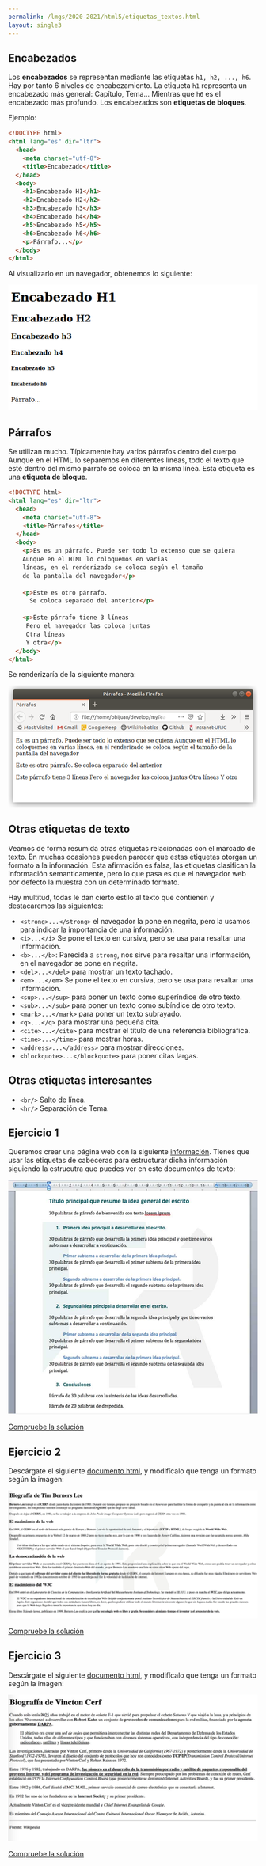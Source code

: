 ```yaml
---
permalink: /lmgs/2020-2021/html5/etiquetas_textos.html
layout: single3
---
```


## Encabezados

Los **encabezados** se representan mediante las etiquetas `h1, h2, ..., h6`. Hay por tanto 6 niveles de encabezamiento. La etiqueta `h1` representa un encabezado más general: Capítulo, Tema... Mientras que `h6` es el encabezado más profundo. Los encabezados son **etiquetas de bloques**.

Ejemplo:

```html
<!DOCTYPE html>
<html lang="es" dir="ltr">
  <head>
    <meta charset="utf-8">
    <title>Encabezado</title>
  </head>
  <body>
    <h1>Encabezado H1</h1>
    <h2>Encabezado H2</h2>
    <h3>Encabezado h3</h3>
    <h4>Encabezado h4</h4>
    <h5>Encabezado h5</h5>
    <h6>Encabezado h6</h6>
    <p>Párrafo...</p>
  </body>
</html>
```
Al visualizarlo en un navegador, obtenemos lo siguiente:

![html5](img/html-01.png)

## Párrafos

Se utilizan mucho. Típicamente hay varios párrafos dentro del cuerpo. Aunque en el HTML lo separemos en diferentes líneas, todo el texto que esté dentro del mismo párrafo se coloca en la misma línea. Esta etiqueta es una **etiqueta de bloque**.

```html
<!DOCTYPE html>
<html lang="es" dir="ltr">
  <head>
    <meta charset="utf-8">
    <title>Párrafos</title>
  </head>
  <body>
    <p>Es es un párrafo. Puede ser todo lo extenso que se quiera
    Aunque en el HTML lo coloquemos en varias
    líneas, en el renderizado se coloca según el tamaño
    de la pantalla del navegador</p>

    <p>Este es otro párrafo.
      Se coloca separado del anterior</p>

    <p>Este párrafo tiene 3 líneas
     Pero el navegador las coloca juntas
     Otra líneas
     Y otra</p>
  </body>
</html>
```

Se renderizaría de la siguiente manera:

![html5](img/html-03.png)

## Otras etiquetas de texto

Veamos de forma resumida otras etiquetas relacionadas con el marcado de texto. En muchas ocasiones pueden parecer que estas etiquetas otorgan un formato a la información. Esta afirmación es falsa, las etiquetas clasifican la información semanticamente, pero lo que pasa es que el navegador web por defecto la muestra con un determinado formato.

Hay multitud, todas le dan cierto estilo al texto que contienen y destacaremos las siguientes:

* `<strong>...</strong>` el navegador la pone en negrita, pero la usamos para indicar la importancia de una información.
* `<i>...</i>` Se pone el texto en cursiva, pero se usa para resaltar una información.
* `<b>...</b>`: Parecida a `strong`, nos sirve para resaltar una información, en el navegador se pone en negrita.
* `<del>...</del>` para mostrar un texto tachado.
* `<em>...</em>` Se pone el texto en cursiva, pero se usa para resaltar una información.
* `<sup>...</sup>` para poner un texto como superíndice de otro texto.
* `<sub>...</sub>` para poner un texto como subíndice de otro texto.
* `<mark>...</mark>` para poner un texto subrayado.
* `<q>...</q>` para mostrar una pequeña cita.
* `<cite>...</cite>` para mostrar el título de una referencia bibliográfica.
* `<time>...</time>` para mostrar horas.
* `<address>...</address>` para mostrar direcciones.
* `<blockquote>...</blockquote>` para poner citas largas.

## Otras etiquetas interesantes

* `<br/>` Salto de línea.
* `<hr/>` Separación de Tema.


## Ejercicio 1

Queremos crear una página web con la siguiente [información](doc/texto.txt). Tienes que usar las etiquetas de cabeceras para estructurar dicha información siguiendo la estrucutra que puedes ver en este documentos de texto:

![html5](img/solucion-ejercicio-encabezados-html-word.jpg)

[Compruebe la solución](doc/solucion2.txt)

## Ejercicio 2

Descárgate el siguiente [documento html](doc/Berners-Lee-Wikipedia.html.zip), y modifícalo que tenga un formato según la imagen:

![html5](img/biografia-tim-berners-lee.jpg)

[Compruebe la solución](doc/solucion3.txt)


## Ejercicio 3

Descárgate el siguiente [documento html](doc/Enunciado-Vincton-Cerf.html.zip), y modifícalo que tenga un formato según la imagen:

![html5](img/solucion-ejercicio-vinton-cerf.jpg)

[Compruebe la solución](doc/solucion4.txt)

